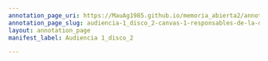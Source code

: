 ```yaml
---
annotation_page_uri: https://MauAg1985.github.io/memoria_abierta2/annotations/audiencia-1_disco_2-canvas-1-responsables-de-la-detenci-n-clandestina.json
annotation_page_slug: audiencia-1_disco_2-canvas-1-responsables-de-la-detenci-n-clandestina
layout: annotation_page
manifest_label: Audiencia 1_disco_2

---
```

